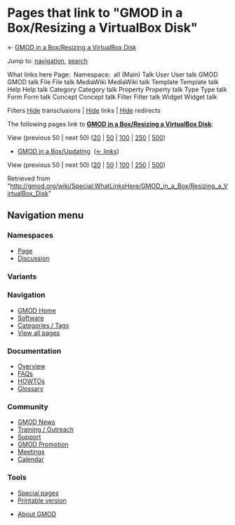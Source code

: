 <div id="mw-page-base" class="noprint">

</div>

<div id="mw-head-base" class="noprint">

</div>

<div id="content" class="mw-body" role="main">

<span id="top"></span>

<div id="mw-js-message" style="display:none;">

</div>



# <span dir="auto">Pages that link to "GMOD in a Box/Resizing a VirtualBox Disk"</span>

<div id="bodyContent">

<div id="contentSub">

← [GMOD in a Box/Resizing a VirtualBox
Disk](/wiki/GMOD_in_a_Box/Resizing_a_VirtualBox_Disk "GMOD in a Box/Resizing a VirtualBox Disk")

</div>

<div id="jump-to-nav" class="mw-jump">

Jump to: [navigation](#mw-navigation), [search](#p-search)

</div>

<div id="mw-content-text">

What links here Page:  Namespace:  all (Main) Talk User User talk GMOD
GMOD talk File File talk MediaWiki MediaWiki talk Template Template talk
Help Help talk Category Category talk Property Property talk Type Type
talk Form Form talk Concept Concept talk Filter Filter talk Widget
Widget talk

Filters
[Hide](/mediawiki/index.php?title=Special:WhatLinksHere/GMOD_in_a_Box/Resizing_a_VirtualBox_Disk&hidetrans=1 "Special:WhatLinksHere/GMOD in a Box/Resizing a VirtualBox Disk")
transclusions \|
[Hide](/mediawiki/index.php?title=Special:WhatLinksHere/GMOD_in_a_Box/Resizing_a_VirtualBox_Disk&hidelinks=1 "Special:WhatLinksHere/GMOD in a Box/Resizing a VirtualBox Disk")
links \|
[Hide](/mediawiki/index.php?title=Special:WhatLinksHere/GMOD_in_a_Box/Resizing_a_VirtualBox_Disk&hideredirs=1 "Special:WhatLinksHere/GMOD in a Box/Resizing a VirtualBox Disk")
redirects

The following pages link to **[GMOD in a Box/Resizing a VirtualBox
Disk](/wiki/GMOD_in_a_Box/Resizing_a_VirtualBox_Disk "GMOD in a Box/Resizing a VirtualBox Disk")**:

View (previous 50 \| next 50)
([20](/mediawiki/index.php?title=Special:WhatLinksHere/GMOD_in_a_Box/Resizing_a_VirtualBox_Disk&limit=20 "Special:WhatLinksHere/GMOD in a Box/Resizing a VirtualBox Disk")
\|
[50](/mediawiki/index.php?title=Special:WhatLinksHere/GMOD_in_a_Box/Resizing_a_VirtualBox_Disk&limit=50 "Special:WhatLinksHere/GMOD in a Box/Resizing a VirtualBox Disk")
\|
[100](/mediawiki/index.php?title=Special:WhatLinksHere/GMOD_in_a_Box/Resizing_a_VirtualBox_Disk&limit=100 "Special:WhatLinksHere/GMOD in a Box/Resizing a VirtualBox Disk")
\|
[250](/mediawiki/index.php?title=Special:WhatLinksHere/GMOD_in_a_Box/Resizing_a_VirtualBox_Disk&limit=250 "Special:WhatLinksHere/GMOD in a Box/Resizing a VirtualBox Disk")
\|
[500](/mediawiki/index.php?title=Special:WhatLinksHere/GMOD_in_a_Box/Resizing_a_VirtualBox_Disk&limit=500 "Special:WhatLinksHere/GMOD in a Box/Resizing a VirtualBox Disk"))

- [GMOD in a
  Box/Updating](/wiki/GMOD_in_a_Box/Updating "GMOD in a Box/Updating") ‎
  <span class="mw-whatlinkshere-tools">([←
  links](/mediawiki/index.php?title=Special:WhatLinksHere&target=GMOD+in+a+Box%2FUpdating "Special:WhatLinksHere"))</span>

View (previous 50 \| next 50)
([20](/mediawiki/index.php?title=Special:WhatLinksHere/GMOD_in_a_Box/Resizing_a_VirtualBox_Disk&limit=20 "Special:WhatLinksHere/GMOD in a Box/Resizing a VirtualBox Disk")
\|
[50](/mediawiki/index.php?title=Special:WhatLinksHere/GMOD_in_a_Box/Resizing_a_VirtualBox_Disk&limit=50 "Special:WhatLinksHere/GMOD in a Box/Resizing a VirtualBox Disk")
\|
[100](/mediawiki/index.php?title=Special:WhatLinksHere/GMOD_in_a_Box/Resizing_a_VirtualBox_Disk&limit=100 "Special:WhatLinksHere/GMOD in a Box/Resizing a VirtualBox Disk")
\|
[250](/mediawiki/index.php?title=Special:WhatLinksHere/GMOD_in_a_Box/Resizing_a_VirtualBox_Disk&limit=250 "Special:WhatLinksHere/GMOD in a Box/Resizing a VirtualBox Disk")
\|
[500](/mediawiki/index.php?title=Special:WhatLinksHere/GMOD_in_a_Box/Resizing_a_VirtualBox_Disk&limit=500 "Special:WhatLinksHere/GMOD in a Box/Resizing a VirtualBox Disk"))

</div>

<div class="printfooter">

Retrieved from
"<http://gmod.org/wiki/Special:WhatLinksHere/GMOD_in_a_Box/Resizing_a_VirtualBox_Disk>"

</div>

<div id="catlinks" class="catlinks catlinks-allhidden">

</div>

<div class="visualClear">

</div>

</div>

</div>

<div id="mw-navigation">

## Navigation menu

<div id="mw-head">



<div id="left-navigation">

<div id="p-namespaces" class="vectorTabs" role="navigation"
aria-labelledby="p-namespaces-label">

### Namespaces

- <span id="ca-nstab-main"><a href="/wiki/GMOD_in_a_Box/Resizing_a_VirtualBox_Disk" accesskey="c"
  title="View the content page [c]">Page</a></span>
- <span id="ca-talk"><a
  href="/mediawiki/index.php?title=Talk:GMOD_in_a_Box/Resizing_a_VirtualBox_Disk&amp;action=edit&amp;redlink=1"
  accesskey="t"
  title="Discussion about the content page [t]">Discussion</a></span>

</div>

<div id="p-variants" class="vectorMenu emptyPortlet" role="navigation"
aria-labelledby="p-variants-label">

### 

### Variants[](#)

<div class="menu">

</div>

</div>

</div>

<div id="right-navigation">





</div>



</div>

</div>

</div>

<div id="mw-panel">

<div id="p-logo" role="banner">

<a href="/wiki/Main_Page"
style="background-image: url(http://gmod.org/images/GMOD-cogs.png);"
title="Visit the main page"></a>

</div>

<div id="p-Navigation" class="portal" role="navigation"
aria-labelledby="p-Navigation-label">

### Navigation

<div class="body">

- <span id="n-GMOD-Home">[GMOD Home](/wiki/Main_Page)</span>
- <span id="n-Software">[Software](/wiki/GMOD_Components)</span>
- <span id="n-Categories-.2F-Tags">[Categories /
  Tags](/wiki/Categories)</span>
- <span id="n-View-all-pages">[View all
  pages](/wiki/Special:AllPages)</span>

</div>

</div>

<div id="p-Documentation" class="portal" role="navigation"
aria-labelledby="p-Documentation-label">

### Documentation

<div class="body">

- <span id="n-Overview">[Overview](/wiki/Overview)</span>
- <span id="n-FAQs">[FAQs](/wiki/Category:FAQ)</span>
- <span id="n-HOWTOs">[HOWTOs](/wiki/Category:HOWTO)</span>
- <span id="n-Glossary">[Glossary](/wiki/Glossary)</span>

</div>

</div>

<div id="p-Community" class="portal" role="navigation"
aria-labelledby="p-Community-label">

### Community

<div class="body">

- <span id="n-GMOD-News">[GMOD News](/wiki/GMOD_News)</span>
- <span id="n-Training-.2F-Outreach">[Training /
  Outreach](/wiki/Training_and_Outreach)</span>
- <span id="n-Support">[Support](/wiki/Support)</span>
- <span id="n-GMOD-Promotion">[GMOD
  Promotion](/wiki/GMOD_Promotion)</span>
- <span id="n-Meetings">[Meetings](/wiki/Meetings)</span>
- <span id="n-Calendar">[Calendar](/wiki/Calendar)</span>

</div>

</div>

<div id="p-tb" class="portal" role="navigation"
aria-labelledby="p-tb-label">

### Tools

<div class="body">

- <span id="t-specialpages"><a href="/wiki/Special:SpecialPages" accesskey="q"
  title="A list of all special pages [q]">Special pages</a></span>
- <span id="t-print"><a
  href="/mediawiki/index.php?title=Special:WhatLinksHere/GMOD_in_a_Box/Resizing_a_VirtualBox_Disk&amp;printable=yes"
  rel="alternate" accesskey="p"
  title="Printable version of this page [p]">Printable version</a></span>

</div>

</div>

</div>

</div>

<div id="footer" role="contentinfo">

- <span id="footer-places-about">[About
  GMOD](/wiki/GMOD:About "GMOD:About")</span>

<!-- -->






</div>
